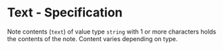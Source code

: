 # Text - Specification

Note contents (`text`) of value type `string` with 1 or more characters holds
the contents of the note. Content varies depending on type.
